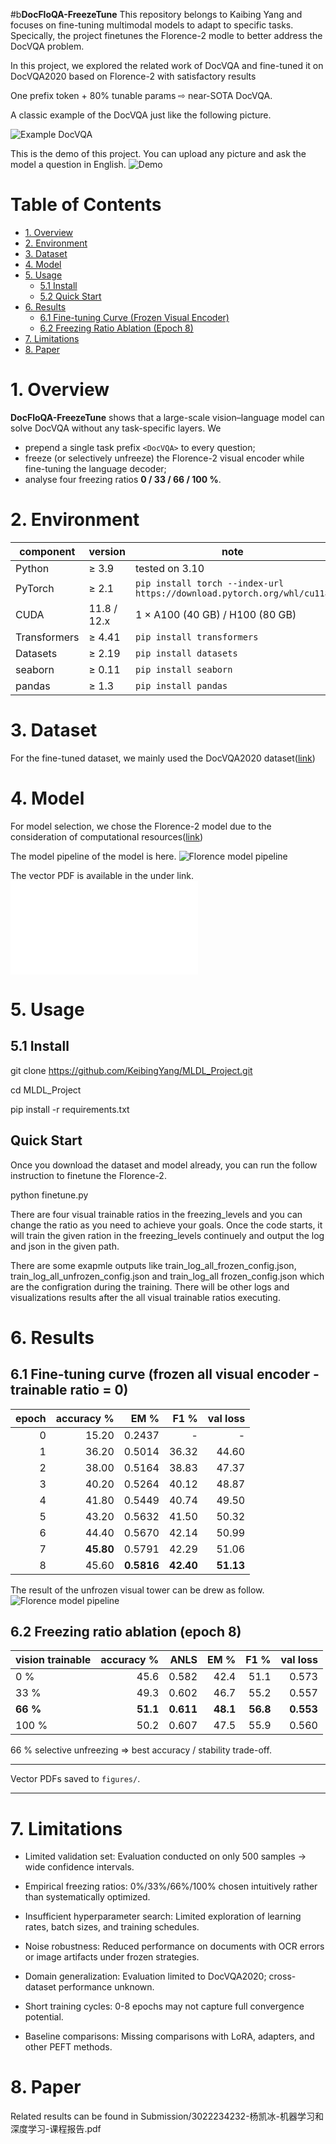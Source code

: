 #b**DocFloQA-FreezeTune**
This repository belongs to Kaibing Yang and focuses on fine-tuning multimodal models to adapt to specific tasks. Specically, the project finetunes the Florence-2 modle to better address the DocVQA problem.

In this project, we explored the related work of DocVQA and fine-tuned it on DocVQA2020 based on Florence-2 with satisfactory results

One prefix token + 80% tunable params ⇨ near-SOTA DocVQA.

A classic example of the DocVQA just like the following picture.

![Example DocVQA](figures/VQA_Example.png)

This is the demo of this project. You can upload any picture and ask the model a question in English.
![Demo](Submission/DocVQA-demo.gif)
# Table of Contents

- [1. Overview](#1-overview)
- [2. Environment](#2-environment)
- [3. Dataset](#3-dataset)
- [4. Model](#4-model)
- [5. Usage](#5-usage)
  - [5.1 Install](#51-install)
  - [5.2 Quick Start](#52-quick-start)
- [6. Results](#6-results)
  - [6.1 Fine-tuning Curve (Frozen Visual Encoder)](#61-fine-tuning-curve-frozen-visual-encoder)
  - [6.2 Freezing Ratio Ablation (Epoch 8)](#62-freezing-ratio-ablation-epoch-8)
- [7. Limitations](#7-limitations)
- [8. Paper](#8-paper)

# 1. Overview  

**DocFloQA-FreezeTune** shows that a large-scale vision–language model can
solve DocVQA without any task-specific layers.  We  

* prepend a single task prefix `<DocVQA>` to every question;  
* freeze (or selectively unfreeze) the Florence-2 visual encoder while fine-tuning the    language decoder;
* analyse four freezing ratios **0 / 33 / 66 / 100 %**.

# 2. Environment  

| component | version | note |
|-----------|---------|------|
| Python    | ≥ 3.9   | tested on 3.10 |
| PyTorch   | ≥ 2.1   | `pip install torch --index-url https://download.pytorch.org/whl/cu118` |
| CUDA      | 11.8 / 12.x | 1 × A100 (40 GB) / H100 (80 GB) |
| Transformers | ≥ 4.41 | `pip install transformers` |
| Datasets  | ≥ 2.19 | `pip install datasets` |
| seaborn | ≥ 0.11 | `pip install seaborn` |
| pandas | ≥ 1.3 | `pip install pandas` |

# 3. Dataset
For the fine-tuned dataset, we mainly used the DocVQA2020 dataset([link](https://huggingface.co/datasets/lmms-lab/DocVQA))

# 4. Model
For model selection, we chose the Florence-2 model due to the consideration of computational resources([link](https://huggingface.co/microsoft/Florence-2-base-ft/tree/main))

The model pipeline of the model is here.
![Florence model pipeline](figures/Florence_model_pipeline.jpg)

The vector PDF is available in the under link.
![Florence model pipeline](figures/Florence_model_pipeline.pdf)
# 5. Usage  

## 5.1 Install 
git clone https://github.com/KeibingYang/MLDL_Project.git

cd MLDL_Project

pip install -r requirements.txt

## Quick Start
Once you download the dataset and model already, you can run the follow instruction to finetune the Florence-2.

python finetune.py

There are four visual trainable ratios in the  freezing_levels and you can change the ratio as you need to achieve your goals. 
Once the code starts, it will train the given ration in the freezing_levels continuely and output the log and json in the given path.

There are some exapmle outputs like train_log_all_frozen_config.json, train_log_all_unfrozen_config.json and train_log_all frozen_config.json which are the configration during the training. There will be other logs and visualizations results after the all visual trainable ratios executing.

# 6. Results  

## 6.1 Fine-tuning curve (frozen all visual encoder - trainable ratio = 0)

| epoch | accuracy % | EM % | F1 % | val loss |
|------:|-----------:|-----:|-----:|---------:|
| 0 | 15.20 | 0.2437 | - | - | - |
| 1 | 36.20 | 0.5014 | 36.32 | 44.60 | 62.37 |
| 2 | 38.00 | 0.5164 | 38.83 | 47.37 | 59.66 |
| 3 | 40.20 | 0.5264 | 40.12 | 48.87 | 58.11 |
| 4 | 41.80 | 0.5449 | 40.74 | 49.50 | 57.97 |
| 5 | 43.20 | 0.5632 | 41.50 | 50.32 | 57.36 |
| 6 | 44.40 | 0.5670 | 42.14 | 50.99 | 57.11 |
| 7 | **45.80** | 0.5791 | 42.29 | 51.06 | **57.25** |
| 8 | 45.60 | **0.5816** | **42.40** | **51.13** | **57.25** |

The result of the unfrozen visual tower can be drew as follow.
![Florence model pipeline](figures/Florence_model_pipeline.jpg)

## 6.2 Freezing ratio ablation (epoch 8)

| vision trainable | accuracy % | ANLS | EM % | F1 % | val loss |
|------------------|-----------:|------:|-----:|-----:|---------:|
| 0 % | 45.6 | 0.582 | 42.4 | 51.1 | 0.573 |
| 33 % | 49.3 | 0.602 | 46.7 | 55.2 | 0.557 |
| **66 %** | **51.1** | **0.611** | **48.1** | **56.8** | **0.553** |
| 100 % | 50.2 | 0.607 | 47.5 | 55.9 | 0.560 |

66 % selective unfreezing => best accuracy / stability trade-off.

---

Vector PDFs saved to `figures/`.

---

# 7. Limitations  

* Limited validation set: Evaluation conducted on only 500 samples → wide confidence intervals.

* Empirical freezing ratios: 0%/33%/66%/100% chosen intuitively rather than systematically optimized.

* Insufficient hyperparameter search: Limited exploration of learning rates, batch sizes, and training schedules.

* Noise robustness: Reduced performance on documents with OCR errors or image artifacts under frozen strategies.

* Domain generalization: Evaluation limited to DocVQA2020; cross-dataset performance unknown.

* Short training cycles: 0-8 epochs may not capture full convergence potential.

* Baseline comparisons: Missing comparisons with LoRA, adapters, and other PEFT methods.

# 8. Paper
Related results can be found in Submission/3022234232-杨凯冰-机器学习和深度学习-课程报告.pdf
